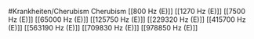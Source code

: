 #Krankheiten/Cherubism
Cherubism
[[800 Hz (E)]]
[[1270 Hz (E)]]
[[7500 Hz (E)]]
[[65000 Hz (E)]]
[[125750 Hz (E)]]
[[229320 Hz (E)]]
[[415700 Hz (E)]]
[[563190 Hz (E)]]
[[709830 Hz (E)]]
[[978850 Hz (E)]]